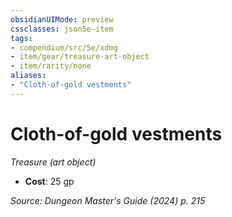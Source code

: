 ```yaml
---
obsidianUIMode: preview
cssclasses: json5e-item
tags:
- compendium/src/5e/xdmg
- item/gear/treasure-art-object
- item/rarity/none
aliases: 
- "Cloth-of-gold vestments"
---
```

# Cloth-of-gold vestments
*Treasure (art object)*  


- **Cost**: 25 gp

*Source: Dungeon Master's Guide (2024) p. 215*